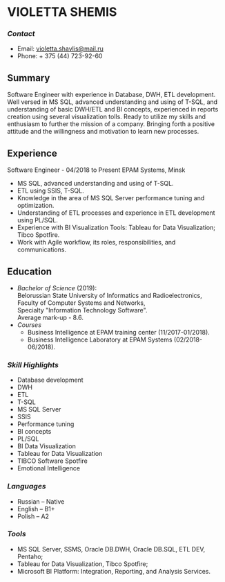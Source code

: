 # **VIOLETTA SHEMIS**

### *Contact*
* Email: violetta.shavlis@mail.ru
* Phone: + 375 (44) 723-92-60

## **Summary**
Software Engineer with experience in Database, DWH, ETL development. Well versed in MS SQL, advanced understanding and using of T-SQL, and understanding of basic DWH/ETL and BI concepts, experienced in reports creation using several visualization tolls. Ready to utilize my skills and enthusiasm to further the mission of a company. Bringing forth a positive attitude and the willingness and motivation to learn new processes.

## **Experience**
Software Engineer - 04/2018 to Present
EPAM Systems, Minsk
* MS SQL, advanced understanding and using of T-SQL.
* ETL using SSIS, T-SQL. 
* Knowledge in the area of MS SQL Server performance tuning and optimization.
* Understanding of ETL processes and experience in ETL development using PL/SQL.
* Experience with BI Visualization Tools: Tableau for Data Visualization; Tibco Spotfire.
* Work with Agile workflow, its roles, responsibilities, and communications.

## **Education**
* *Bachelor of Science* (2019): \
Belorussian State University of Informatics and Radioelectronics, \
Faculty of Computer Systems and Networks, \
Specialty "Information Technology Software". \
Average mark-up - 8.6.
* *Courses*
  * Business Intelligence at EPAM training center (11/2017-01/2018).
  * Business Intelligence Laboratory at EPAM Systems (02/2018-06/2018). 

### *Skill Highlights*
* Database development 
* DWH
* ETL
* T-SQL
* MS SQL Server
* SSIS
* Performance tuning
* BI concepts
* PL/SQL
* BI Data Visualization
* Tableau for Data Visualization
* TIBCO Software Spotfire
* Emotional Intelligence

### *Languages*
* Russian – Native
* English – B1+
* Polish – A2

### *Tools*
* MS SQL Server, SSMS, Oracle DB.DWH, Oracle DB.SQL, ETL DEV, Pentaho;
* Tableau for Data Visualization, Tibco Spotfire;
* Microsoft BI Platform: Integration, Reporting, and Analysis Services.
